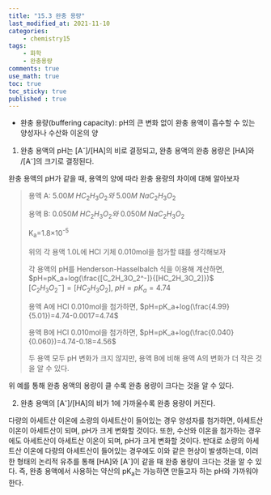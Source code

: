 ```yaml
---
title: "15.3 완충 용량"
last_modified_at: 2021-11-10
categories:
    - chemistry15
tags:
    - 화학
    - 완충용량
comments: true
use_math: true
toc: true
toc_sticky: true
published : true
---
```


- 완충 용량(buffering capacity): pH의 큰 변화 없이 완충 용액이 흡수할 수 있는 양성자나 수산화 이온의 양

1. 완충 용액의 pH는 [A<sup>-</sup>]/[HA]의 비로 결정되고, 완충 용액의 완충 용량은 [HA]와 /[A<sup>-</sup>]의 크기로 결정된다.

완충 용액의 pH가 같을 때, 용액의 양에 따라 완충 용량의 차이에 대해 알아보자

> 용액 A: $5.00M\ HC_2H_3O_2와\ 5.00M\ NaC_2H_3O_2$
> 
> 용액 B: $0.050M\ HC_2H_3O_2와\ 0.050M\ NaC_2H_3O_2$
> 
> K<sub>a</sub>=1.8×10<sup>-5</sup>
> 
> 위의 각 용액 1.0L에 HCl 기체 0.010mol을 첨가할 떄를 생각해보자
>
> 각 용액의 pH를 Henderson-Hasselbalch 식을 이용해 계산하면,
> $pH=pK_a+log(\frac{[C_2H_3O_2^-]}{[HC_2H_3O_2]})$\
> $[C_2H_3O_2^-]=[HC_2H_3O_2],\ pH=pK_a=4.74$
>
>용액 A에 HCl 0.010mol을 첨가하면, $pH=pK_a+log(\frac{4.99}{5.01})=4.74-0.0017=4.74$
>
>용액 B에 HCl 0.010mol을 첨가하면, $pH=pK_a+log(\frac{0.040}{0.060})=4.74-0.18=4.56$
>
>두 용액 모두 pH 변화가 크지 않지만, 용액 B에 비해 용액 A의 변화가 더 작은 것을 알 수 있다.

위 예를 통해 완충 용액의 용량이 클 수록 완충 용량이 크다는 것을 알 수 있다.

2. 완충 용액의 [A<sup>-</sup>]/[HA]의 비가 1에 가까울수록 완충 용량이 커진다.

다량의 아세트산 이온에 소량의 아세트산이 들어있는 경우 양성자를 첨가하면, 아세트산 이온이 아세트산이 되며, pH가 크게 변화할 것이다. 또한, 수산와 이온을 첨가하는 경우에도 아세트산이 아세트산 이온이 되며, pH가 크게 변화할 것이다. 반대로 소량의 아세트산 이온에 다량의 아세트산이 들어있는 경우에도 이와 같은 현상이 발생하는데, 이러한 형태의 논리적 유추를 통해 [HA]와 [A<sup>-</sup>]이 같을 때 완충 용량이 크다는 것을 알 수 있다. 즉, 완충 용액에서 사용하는 약산의 pK<sub>a</sub>는 가능하면 만들고자 하는 pH와 가까워야 한다.